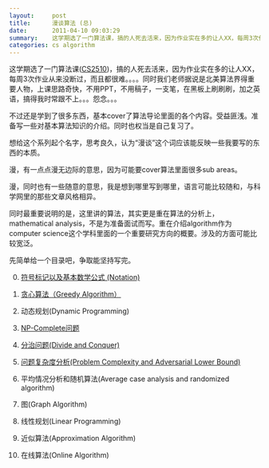 ```yaml
---
layout:     post
title:      漫谈算法 (总)
date:       2011-04-10 09:03:29
summary:    这学期选了一门算法课，搞的人死去活来，因为作业实在多的让人XX，每周3次作业从来没断过，而且都很难。。。。同时我们老师据说是北美算法界得重要人物，上课思路奇快，不用PPT，不用稿子，一支笔，在黑板上刷刷刷，加之英语，搞得我时常跟不上。。。怨念。。。不过还是学到了很多东西，基本cover了算法导论里面的各个内容。受益匪浅。准备写一些对基本算法知识的介绍。同时也权当是自己复习了。
categories: cs algorithm
---
```


这学期选了一门算法课([CS2510](http://people.cs.pitt.edu/~kirk/cs2150/))，搞的人死去活来，因为作业实在多的让人XX，每周3次作业从来没断过，而且都很难。。。。同时我们老师据说是北美算法界得重要人物，上课思路奇快，不用PPT，不用稿子，一支笔，在黑板上刷刷刷，加之英语，搞得我时常跟不上。。。怨念。。。

不过还是学到了很多东西，基本cover了算法导论里面的各个内容。受益匪浅。准备写一些对基本算法知识的介绍。同时也权当是自己复习了。

想给这个系列起个名字，思考良久，认为“漫谈”这个词应该能反映一些我要写的东西的本质。

漫，有一点点漫无边际的意思，因为可能要cover算法里面很多sub areas。

漫，同时也有一些随意的意思，我是想到哪里写到哪里，语言可能比较随和，与科学网里的那些文章风格相异。

同时最重要说明的是，这里讲的算法，其实更是重在算法的分析上，mathematical analysis，不是为准备面试而写。重在介绍algorithm作为computer science这个学科里面的一个重要研究方向的概要。涉及的方面可能比较宽泛。

先简单给一个目录吧，争取能坚持写完。

0. [符号标记以及基本数学公式 (Notation)](/cs/algorithm/2011/04/12/introduction-to-algorithm-notation/)

1. [贪心算法（Greedy Algorithm）](/cs/algorithm/2011/04/13/introduction-to-algorithm-greddy/)

2. 动态规划(Dynamic Programming)

3. [NP-Complete问题](/cs/algorithm/2011/04/15/introduction-to-algorithm-np-problem/)

4. [分治问题(Divide and Conquer)](/cs/algorithm/2011/04/19/introduction-to-algorithm-divide-and-conquer/)

5. [问题复杂度分析(Problem Complexity and Adversarial Lower Bound)](/cs/algorithm/2011/04/20/introduction-to-algorithm-problem-complexity-and-adversarial-lower-bound/)

6. 平均情况分析和随机算法(Average case analysis and randomized algorithm)

7. 图(Graph Algorithm)

8. 线性规划(Linear Programming)

9. 近似算法(Approximation Algorithm)

10. 在线算法(Online Algorithm)